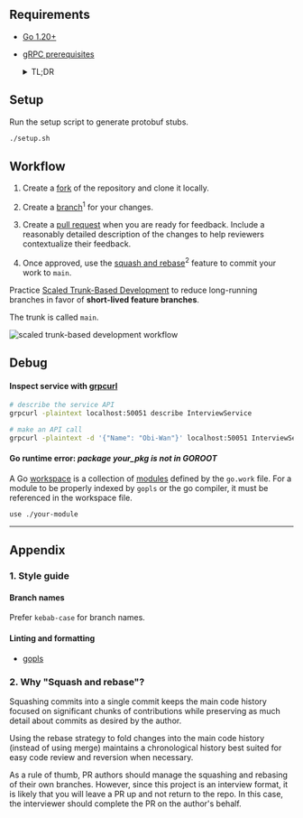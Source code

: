 
## Requirements

- [Go 1.20+](https://go.dev/doc/install)
- [gRPC prerequisites](https://grpc.io/docs/languages/go/quickstart/#prerequisites)
    <details>
    <summary>TL;DR</summary>

    1. Install protobuf compiler
        * Linux
          ```
          apt install -y protobuf-compiler
          ```
    
        * Mac
          ```
          brew install protobuf
          ```

        * Windows: use [WSL](https://learn.microsoft.com/en-us/windows/wsl/install) or [install latest release](https://grpc.io/docs/protoc-installation/#install-pre-compiled-binaries-any-os)

    2. Install Go plugins
       ```
       go install google.golang.org/protobuf/cmd/protoc-gen-go@v1.28
       go install google.golang.org/grpc/cmd/protoc-gen-go-grpc@v1.2
       ```

    3. Add plugins to your path
       ```
       export PATH="$PATH:$(go env GOPATH)/bin"
       ```
    </details>

## Setup

Run the setup script to generate protobuf stubs.

```sh
./setup.sh
```

## Workflow

1. Create a [fork](https://docs.github.com/en/pull-requests/collaborating-with-pull-requests/working-with-forks/about-forks) of the repository and clone it locally.

2. Create a [branch](https://docs.github.com/en/pull-requests/collaborating-with-pull-requests/proposing-changes-to-your-work-with-pull-requests/creating-and-deleting-branches-within-your-repository)<sup>1</sup> for your changes.

3. Create a [pull request](https://docs.github.com/en/pull-requests/collaborating-with-pull-requests/proposing-changes-to-your-work-with-pull-requests/creating-a-pull-request-from-a-fork) when you are ready for feedback. Include a reasonably detailed description of the changes to help reviewers contextualize their feedback.

4. Once approved, use the [squash and rebase](https://docs.github.com/en/repositories/configuring-branches-and-merges-in-your-repository/configuring-pull-request-merges/about-merge-methods-on-github#squashing-your-merge-commits)<sup>2</sup> feature to commit your work to `main`.

Practice [Scaled Trunk-Based Development](https://trunkbaseddevelopment.com/#scaled-trunk-based-development) to reduce long-running branches in favor of **short-lived feature branches**.

The trunk is called `main`.

![scaled trunk-based development workflow](https://trunkbaseddevelopment.com/trunk1c.png)

## Debug

#### Inspect service with [grpcurl](https://github.com/fullstorydev/grpcurl)

```sh
# describe the service API
grpcurl -plaintext localhost:50051 describe InterviewService

# make an API call
grpcurl -plaintext -d '{"Name": "Obi-Wan"}' localhost:50051 InterviewService/HelloWorld
```

#### Go runtime error: _package your_pkg is not in GOROOT_

A Go [workspace](https://go.dev/ref/mod#workspaces) is a collection of [modules](https://go.dev/ref/mod#modules-overview) defined by the `go.work` file. For a module to be properly indexed by `gopls` or the go compiler, it must be referenced in the workspace file.

```
use ./your-module
```

---

## Appendix

### 1. Style guide

#### Branch names

Prefer `kebab-case` for branch names.

#### Linting and formatting

- [gopls](https://pkg.go.dev/golang.org/x/tools/gopls)

### 2. Why "Squash and rebase"?

Squashing commits into a single commit keeps the main code history focused on significant chunks of contributions while preserving as much detail about commits as desired by the author.

Using the rebase strategy to fold changes into the main code history (instead of using merge) maintains a chronological history best suited for easy code review and reversion when necessary.

As a rule of thumb, PR authors should manage the squashing and rebasing of their own branches. However, since this project is an interview format, it is likely that you will leave a PR up and not return to the repo. In this case, the interviewer should complete the PR on the author's behalf.
